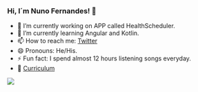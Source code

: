 ### Hi, I´m Nuno Fernandes! 👋

- 🔭 I’m currently working on APP called HealthScheduler.
- 🌱 I’m currently learning Angular and Kotlin.
- 📫 How to reach me: [Twitter](https://twitter.com/nunofernandes08)
- 😄 Pronouns: He/His.
- ⚡ Fun fact: I spend almost 12 hours listening songs everyday.
- 📖 [Curriculum](https://mega.nz/file/jiwWkLjY#i_PxVHnazoAPXWwlJ_3u2chsTRDwEK4q47v9WEH7L7Y)
<img src="https://github-readme-stats.vercel.app/api?username=nunofernandes08&&show_icons=true&title_color=ffea00&icon_color=ffea00&text_color=daf7dc&bg_color=005dce">
